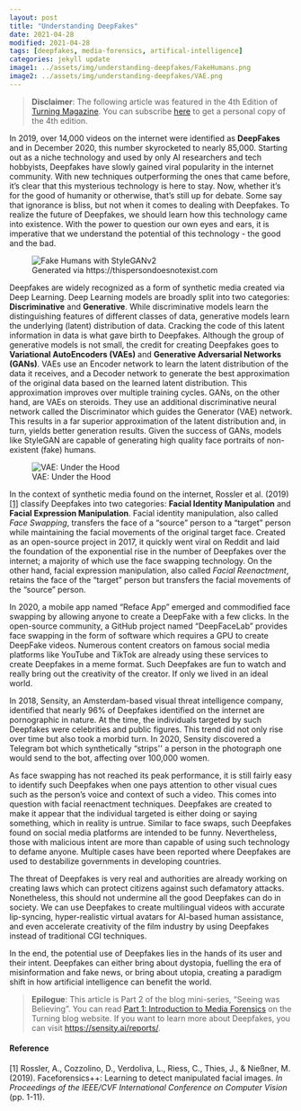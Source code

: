 ```yaml
---
layout: post
title: "Understanding DeepFakes"
date: 2021-04-28
modified: 2021-04-28
tags: [deepfakes, media-forensics, artifical-intelligence]
categories: jekyll update
image1: ../assets/img/understanding-deepfakes/FakeHumans.png
image2: ../assets/img/understanding-deepfakes/VAE.png
---
```


> **Disclaimer**: The following article was featured in the 4th Edition of 
> [Turning Magazine](https://www.turningmagazine.com/). You can subscribe 
> [here](https://www.turningmagazine.com/subscribe/) to get a personal copy of the 4th edition.

In 2019, over 14,000 videos on the internet were identified as **DeepFakes** and in December 2020, this number 
skyrocketed to nearly 85,000. Starting out as a niche technology and used by only AI researchers and tech hobbyists, 
Deepfakes have slowly gained viral popularity in the internet community. With new techniques outperforming the ones that 
came before, it’s clear that this mysterious technology is here to stay. Now, whether it’s for the good of humanity or 
otherwise, that’s still up for debate. Some say that ignorance is bliss, but not when it comes to dealing with Deepfakes. 
To realize the future of Deepfakes, we should learn how this technology came into existence. With the power to question 
our own eyes and ears, it is imperative that we understand the potential of this technology - the good and the bad.


<figure>
<img src="{{ page.image1 }}" alt="Fake Humans with StyleGANv2">
<figcaption>Generated via https://thispersondoesnotexist.com</figcaption>
</figure>


Deepfakes are widely recognized as a form of synthetic media created via Deep Learning. Deep Learning models are broadly 
split into two categories: **Discriminative** and **Generative**. While discriminative models learn the distinguishing 
features of different classes of data, generative models learn the underlying (latent) distribution of data. 
Cracking the code of this latent information in data is what gave birth to Deepfakes. Although the group of generative 
models is not small, the credit for creating Deepfakes goes to **Variational AutoEncoders (VAEs)** and **Generative 
Adversarial Networks (GANs)**. VAEs use an Encoder network to learn the latent distribution of the data it receives, 
and a Decoder network to generate the best approximation of the original data based on the learned latent distribution. 
This approximation improves over multiple training cycles. GANs, on the other hand, are VAEs on steroids. They use an 
additional discriminative neural network called the Discriminator which guides the Generator (VAE) network. This results
in a far superior approximation of the latent distribution and, in turn, yields better generation results. Given the 
success of GANs, models like StyleGAN are capable of generating high quality face portraits of non-existent (fake) 
humans.

<figure>
<img src="{{ page.image2 }}" alt="VAE: Under the Hood">
<figcaption>VAE: Under the Hood</figcaption>
</figure>

In the context of synthetic media found on the internet, Rossler et al. (2019) [[1]](./#reference) classify Deepfakes into two 
categories: **Facial Identity Manipulation** and **Facial Expression Manipulation**. Facial identity manipulation, also 
called _Face Swapping_, transfers the face of a “source” person to a “target” person while maintaining the facial 
movements of the original target face. Created as an open-source project in 2017, it quickly went viral on Reddit and 
laid the foundation of the exponential rise in the number of Deepfakes over the internet; a majority of which use the 
face swapping technology. On the other hand, facial expression manipulation, also called _Facial Reenactment_, retains 
the face of the “target” person but transfers the facial movements of the “source” person.

In 2020, a mobile app named “Reface App” emerged and commodified face swapping by allowing anyone to create a DeepFake 
with a few clicks. In the open-source community, a GitHub project named “DeepFaceLab” provides face swapping in the form 
of software which requires a GPU to create DeepFake videos. Numerous content creators on famous social media platforms 
like YouTube and TikTok are already using these services to create Deepfakes in a meme format. Such Deepfakes are fun to 
watch and really bring out the creativity of the creator. If only we lived in an ideal world. 

In 2018, Sensity, an Amsterdam-based visual threat intelligence company, identified that nearly 96% of Deepfakes 
identified on the internet are pornographic in nature. At the time, the individuals targeted by such Deepfakes were 
celebrities and public figures. This trend did not only rise over time but also took a morbid turn. In 2020, Sensity 
discovered a Telegram bot which synthetically “strips'' a person in the photograph one would send to the bot, affecting 
over 100,000 women.

As face swapping has not reached its peak performance, it is still fairly easy to identify such Deepfakes when one pays 
attention to other visual cues such as the person’s voice and context of such a video. This comes into question with 
facial reenactment techniques. Deepfakes are created to make it appear that the individual targeted is either doing or
saying something, which in reality is untrue. Similar to face swaps, such Deepfakes found on social media platforms are 
intended to be funny. Nevertheless, those with malicious intent are more than capable of using such technology to defame
anyone. Multiple cases have been reported where Deepfakes are used to destabilize governments in developing countries.

The threat of Deepfakes is very real and authorities are already working on creating laws which can protect citizens 
against such defamatory attacks. Nonetheless, this should not undermine all the good Deepfakes can do in society. We can 
use Deepfakes to create multilingual videos with accurate lip-syncing, hyper-realistic virtual avatars for AI-based 
human assistance, and even accelerate creativity of the film industry by using Deepfakes instead of traditional CGI 
techniques.

In the end, the potential use of Deepfakes lies in the hands of its user and their intent. Deepfakes can either bring 
about dystopia, fuelling the era of misinformation and fake news, or bring about utopia, creating a paradigm shift in 
how artificial intelligence can benefit the world.

> **Epilogue**: This article is Part 2 of the blog mini-series, “Seeing was Believing”. You can read 
> [Part 1: Introduction to Media Forensics](https://www.turningmagazine.com/blog/2021/01/13/seeing-was-believing-part-1/) 
> on the Turning blog website. If you want to learn more about Deepfakes, you can visit https://sensity.ai/reports/.

#### Reference

[1] Rossler, A., Cozzolino, D., Verdoliva, L., Riess, C., Thies, J., & Nießner, M. (2019). Faceforensics++: Learning to 
detect manipulated facial images. _In Proceedings of the IEEE/CVF International Conference on Computer Vision_ 
(pp. 1-11).
